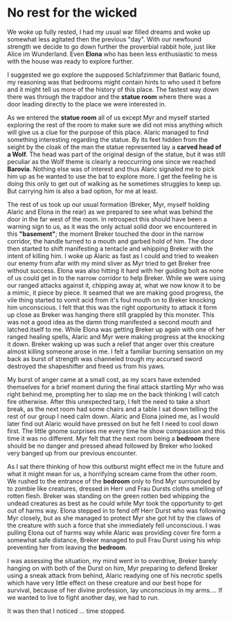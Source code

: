 # No rest for the wicked
We woke up fully rested, I had my usual war filled dreams and woke up somewhat
less agitated then the previous "day". With our newfound strength we decide to
go down further the proverbial rabbit hole, just like Alice im Wunderland.
Even **Elona** who has been less enthusiastic to mess with the house was ready
to explore further.

I suggested we go explore the supposed Schlafzimmer that Batlaric found, my
reasoning was that bedrooms might contain hints to who used it before and it
might tell us more of the history of this place. The fastest way down there
was through the trapdoor and the **statue room** where there was a door
leading directly to the place we were interested in.

As we entered the **statue room** all of us except Myr and myself started
exploring the rest of the room to make sure we did not miss anything which
will give us a clue for the purpose of this place. Alaric managed to find
something interesting regarding the statue. By its feet hidden from the seight
by the cloak of the man the statue represented lay a **carved head of a
Wolf**. The head was part of the original design of the statue, but it was
still peculiar as the Wolf theme is clearly a reoccurring one since we reached
**Barovia**. Nothing else was of interest and thus Alaric signaled me to pick
him up as he wanted to use the bat to explore more. I get the feeling he is
doing this only to get out of walking as he sometimes struggles to keep up.
But carrying him is also a bad option, for me at least.

The rest of us took up our usual formation (Breker, Myr, myself holding
Alaric and Elona in the rear) as we prepared to see what was behind the door
in the far west of the room. In retrospect this should have been a warning
sign to us, as it was the only actual solid door we encountered in this
**"basement"**; the moment Breker touched the door in the narrow corridor, the
handle turned to a mouth and garbed hold of him. The door then started to
shift manifesting a tentacle and whipping Breker with the intent of killing
him. I woke up Alaric as fast as I could and tried to weaken our enemy from
afar with my mind sliver as Myr tried to get Breker free without success.
Elona was also hitting it hard with her guiding bolt as none of us could get
in to the narrow corridor to help Breker. While we were using our ranged
attacks against it, chipping away at, what we now know it to be a mimic, it
piece by piece. It seamed that we are making good progress, the vile thing
started to vomit acid from it's foul mouth on to Breker knocking him
unconscious. I felt that this was the right opportunity to attack it form up
close as Breker was hanging there still grappled by this monster. This was not
a good idea as the damn thing manifested a second mouth and latched itself to
me. While Elona was getting Breker up again with one of her ranged healing
spells, Alaric and Myr were making progress at the knocking it down. Breker
waking up was such a relief that anger over this creature almost killing
someone arose in me. I felt a familiar burning sensation on my back as burst
of strength was channeled trough my accursed sword destroyed the shapeshifter
and freed us from his yaws.

My burst of anger came at a small cost, as my scars have extended themselves
for a brief moment during the final attack startling Myr who was right behind
me, prompting her to slap me on the back thinking I will catch fire otherwise.
After this unexpected tarp, I felt the need to take a short break, as the next
room had some chairs and a table I sat down telling the rest of our group I
need calm down. Alaric and Elona joined me, as I would later find out Alaric
would have pressed on but he felt I need to cool down first. The little gnome
surprises me every time he show compassion and this time it was no different.
Myr felt that the next room being a **bedroom** there should be no danger and
pressed ahead followed by Breker who looked very banged up from our previous
encounter.

As I sat there thinking of how this outburst might effect me in the future and
what it might mean  for us, a horrifying scream came from the other room. We
rushed to the entrance of the **bedroom** only to find Myr surrounded by to
zombie like creatures, dressed in Herr und Frau Dursts cloths smelling of
rotten flesh. Breker was standing on the green rotten bed whipping the undead
creatures as best as he could while Myr took the opportunity to get out of
harms way. Elona stepped in to fend off Herr Durst who was following Myr
closely, but as she managed to protect Myr she got hit by the claws of the
creature with such a force that she immediately fell unconscious. I was
pulling Elona out of harms way while Alaric was providing cover fire form a
somewhat safe distance, Breker managed to pull Frau Durst using his whip
preventing her from leaving the **bedroom**.

I was assessing the situation, my mind went in to overdrive, Breker barely
hanging on with both of the Durst on him, Myr preparing to defend Breker using
a sneak attack from behind, Alaric readying one of his necrotic spells which
have very little effect on these creature and our best hope for survival,
because of her divine profession, lay unconscious in my arms.... If we wanted
to live to fight another day, we had to run.

It was then that I noticed ... time stopped.
